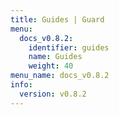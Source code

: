 ```yaml
---
title: Guides | Guard
menu:
  docs_v0.8.2:
    identifier: guides
    name: Guides
    weight: 40
menu_name: docs_v0.8.2
info:
  version: v0.8.2
---
```


